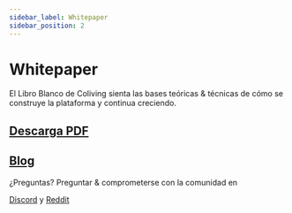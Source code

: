 ```yaml
---
sidebar_label: Whitepaper
sidebar_position: 2
---
```


# Whitepaper

El Libro Blanco de Coliving sienta las bases teóricas & técnicas de cómo se construye la plataforma y continua creciendo.

## [Descarga PDF](https://whitepaper.coliving.lol)
## [Blog](https://blog.coliving.lol/posts/the-coliving-white-paper-a-decentralized-community-owned-music-sharing-protocol)

¿Preguntas? Preguntar & comprometerse con la comunidad en

[Discord](https://discord.com/invite/coliving) y [Reddit](https://www.reddit.com/r/coliving/)